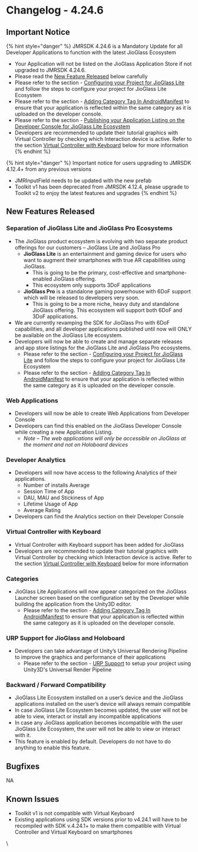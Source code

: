 # Changelog - 4.24.6

## Important Notice

{% hint style="danger" %}
JMRSDK 4.24.6 is a Mandatory Update for all Developer Applications to function with the latest JioGlass Ecosystem

* Your Application will not be listed on the JioGlass Application Store if not upgraded to JMRSDK 4.24.6.
* Please read the [New Feature Released](changelog-4.24.6.md#new-features-released) below carefully
* Please refer to the section - [Configuring your Project for JioGlass Lite](../getting-started/setting-up-a-jio-mixed-reality-project-in-unity.md#configuring-your-project-for-jioglass-lite) and follow the steps to configure your project for JioGlass Lite Ecosystem
* Please refer to the section - [Adding Category Tag In AndroidManifest](../getting-started/setting-up-a-jio-mixed-reality-project-in-unity.md#adding-category-tag-in-androidmanifest) to ensure that your application is reflected within the same category as it is uploaded on the developer console.
* Please refer to the section - [Publishing your Application Listing on the Developer Console for JioGlass Lite Ecosystem](../publish/publishing-to-jioglass-developer-console.md)
* Developers are recommended to update their tutorial graphics with Virtual Controller by checking which Interaction device is active. Refer to the section [Virtual Controller with Keyboard](../interaction/virtual-controller-virtual-keyboard-for-jioglass.md) below for more information
{% endhint %}

{% hint style="danger" %}
Important notice for users upgrading to JMRSDK 4.12.4+ from any previous versions

* JMRInputField needs to be updated with the new prefab
* Toolkit v1 has been deprecated from JMRSDK 4.12.4, please upgrade to Toolkit v2 to enjoy the latest features and upgrades
{% endhint %}

## New Features Released <a href="#new-features-released" id="new-features-released"></a>

### **Separation of JioGlass Lite and JioGlass Pro Ecosystems**&#x20;

* The JioGlass product ecosystem is evolving with two separate product offerings for our customers – JioGlass Lite and JioGlass Pro&#x20;
  * **JioGlass Lite** is an entertainment and gaming device for users who want to augment their smartphones with true AR capabilities using JioGlass.&#x20;
    * This is going to be the primary, cost-effective and smartphone-enabled JioGlass offering.&#x20;
    * This ecosystem only supports 3DoF applications&#x20;
  * **JioGlass Pro** is a standalone gaming powerhouse with 6DoF support which will be released to developers very soon.
    * This is going to be a more niche, heavy duty and standalone JioGlass offering. This ecosystem will support both 6DoF and 3DoF applications.&#x20;
* We are currently revamping the SDK for JioGlass Pro with 6DoF capabilities, and all developer applications published until now will ONLY be available on the JioGlass Lite ecosystem.&#x20;
* Developers will now be able to create and manage separate releases and app store listings for the JioGlass Lite and JioGlass Pro ecosystems.&#x20;
  * Please refer to the section - [Configuring your Project for JioGlass Lite](../getting-started/setting-up-a-jio-mixed-reality-project-in-unity.md#configuring-your-project-for-jioglass-lite) and follow the steps to configure your project for JioGlass Lite Ecosystem
  * Please refer to the section - [Adding Category Tag In AndroidManifest](../getting-started/setting-up-a-jio-mixed-reality-project-in-unity.md#adding-category-tag-in-androidmanifest) to ensure that your application is reflected within the same category as it is uploaded on the developer console.

### **Web Applications**

* Developers will now be able to create Web Applications from Developer Console
* Developers can find this enabled on the JioGlass Developer Console while creating a new Application Listing.
  * _Note – The web applications will only be accessible on JioGlass at the moment and not on Holoboard devices_

### **Developer Analytics**&#x20;

* Developers will now have access to the following Analytics of their applications.
  * Number of installs Average&#x20;
  * Session Time of App&#x20;
  * DAU, MAU and Stickiness of App&#x20;
  * Lifetime Usage of App&#x20;
  * Average Rating
* Developers can find the Analytics section on their Developer Console

### **Virtual Controller with Keyboard**

* Virtual Controller with Keyboard support has been added for JioGlass&#x20;
* Developers are recommended to update their tutorial graphics with Virtual Controller by checking which Interaction device is active. Refer to the section [Virtual Controller with Keyboard](../interaction/virtual-controller-virtual-keyboard-for-jioglass.md) below for more information

### **Categories**

* JioGlass Lite Applications will now appear categorized on the JioGlass Launcher screen based on the configuration set by the Developer while building the application from the Unity3D editor.
  * Please refer to the section - [Adding Category Tag In AndroidManifest](../getting-started/setting-up-a-jio-mixed-reality-project-in-unity.md#adding-category-tag-in-androidmanifest) to ensure that your application is reflected within the same category as it is uploaded on the developer console.

### **URP Support for JioGlass and Holoboard**&#x20;

* Developers can take advantage of Unity’s Universal Rendering Pipeline to improve the graphics and performance of their applications&#x20;
  * Please refer to the section - [URP Support](broken-reference) to setup your project using Unity3D's Universal Render Pipeline

### **Backward / Forward Compatibility**

* JioGlass Lite Ecosystem installed on a user’s device and the JioGlass applications installed on the user’s device will always remain compatible&#x20;
* In case JioGlass Lite Ecosystem becomes updated, the user will not be able to view, interact or install any incompatible applications&#x20;
* In case any JioGlass application becomes incompatible with the user JioGlass Lite Ecosystem, the user will not be able to view or interact with it.
* This feature is enabled by default. Developers do not have to do anything to enable this feature.

## Bugfixes <a href="#bugfixes" id="bugfixes"></a>

NA

## Known Issues <a href="#known-issues" id="known-issues"></a>

* Toolkit v1 is not compatible with Virtual Keyboard
* Existing applications using SDK versions prior to v4.24.1 will have to be recompiled with SDK v.4.24.1+ to make them compatible with Virtual Controller and Virtual Keyboard on smartphones

\
